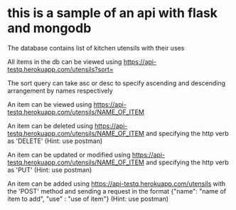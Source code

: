 # this is a sample of an api with flask and mongodb

The database contains list of kitchen utensils with their uses

All items in the db can be viewed using https://api-testq.herokuapp.com/utensils?sort=

The sort query can take asc or desc to specify ascending and descending arrangement by names respectively

An item can be viewed using https://api-testq.herokuapp.com/utensils/NAME_OF_ITEM

An item can be deleted using https://api-testq.herokuapp.com/utensils/NAME_OF_ITEM and specifying the http verb as 'DELETE' (Hint: use postman)

An item can be updated or modified using https://api-testq.herokuapp.com/utensils/NAME_OF_ITEM and specifying the http verb as 'PUT' (Hint: use postman)

An item can be added using https://api-testq.herokuapp.com/utensils with the 'POST' method and sending a request in the format {"name": "name of item to add", "use" : "use of item"} (Hint: use postman)
